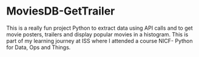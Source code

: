 # MoviesDB-GetTrailer
This is a really fun project Python to extract data using API calls and to get movie posters, trailers and display popular movies in a histogram. This is part of my learning journey at ISS where I attended a course NICF- Python for Data, Ops and Things.
